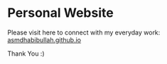 # Personal Website
Please visit here to connect with my everyday work: [asmdhabibullah.github.io](asmdhabibullah.github.io)

Thank You :)
